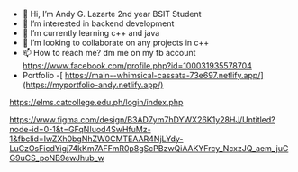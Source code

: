 - 👋 Hi, I’m Andy G. Lazarte 2nd year BSIT Student
- 👀 I’m interested in backend development
- 🌱 I’m currently learning c++ and java
- 💞️ I’m looking to collaborate on any projects in c++
- 📫 How to reach me? dm me on my fb account https://www.facebook.com/profile.php?id=100031935578704
- Portfolio -[ https://main--whimsical-cassata-73e697.netlify.app/](https://myportfolio-andy.netlify.app/)

<!---
andytechh/andytechh is a ✨ special ✨ repository because its `README.md` (this file) appears on your GitHub profile.
You can click the Preview link to take a look at your changes.
https://www.figma.com/design/lGuqUQJdSZvV0tNcmmfya4/Untitled?node-id=1-2&t=UjovqP2ujPcfGQUB-1
--->
https://elms.catcollege.edu.ph/login/index.php


https://www.figma.com/design/B3AD7ym7hDYWX26K1y28HJ/Untitled?node-id=0-1&t=GFqNIuod4SwHfuMz-1&fbclid=IwZXh0bgNhZW0CMTEAAR4NjLYdy-LuCzOsFicdYigj74kKm7AFFmR0p8gScPBzwQiAAKYFrcy_NcxzJQ_aem_juCG9uCS_poNB9ewJhub_w
